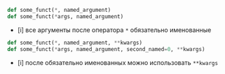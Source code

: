 ```python
def some_funct(*, named_argument)
def some_funct(*args, named_argument)
```
- [i] все аргументы после оператора `*` обязательно именованные



```python
def some_funct(*, named_argument, **kwargs)
def some_funct(*args, named_argument, second_named=0, **kwargs)
```
- [i] после обязательно именованных можно использовать `**kwargs`